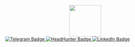<div id="header" align="center">
  <img src="https://media.giphy.com/media/M9gbBd9nbDrOTu1Mqx/giphy.gif" width="100"/>
</div>
<div id="badges">
  <a href="https://t.me/Startseva_T">
    <img src="https://img.shields.io/badge/Telegram-blue?style=for-the-badge&logo=telegram&logoColor=white" alt="Telegram Badge"/>
  </a>
  <a href="https://spb.hh.ru/resume/34327b71ff0df508800039ed1f56354d64676f">
    <img src="https://img.shields.io/badge/HH-red?style=for-the-badge&logo=hh.ru&logoColor=white" alt="HeadHunter Badge"/>
  </a>
  <a href="https://www.linkedin.com/in/your_profile">
    <img src="https://img.shields.io/badge/LinkedIn-blue?style=for-the-badge&logo=linkedin&logoColor=white" alt="LinkedIn Badge"/>
  </a>
</div>

<img src="https://komarev.com/ghpvc/?username=TatyanaStartseva&style=flat-square&color=blue" alt=""/>
